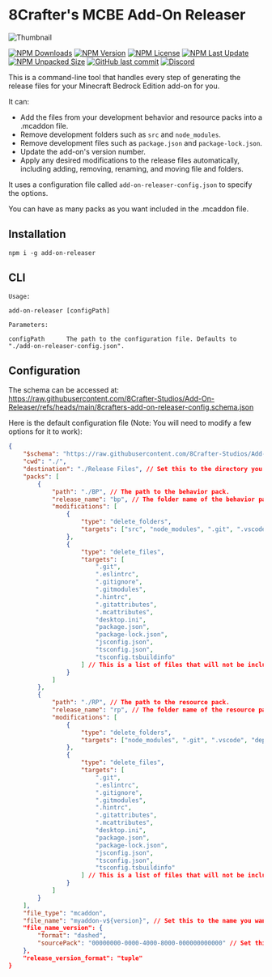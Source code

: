 # 8Crafter's MCBE Add-On Releaser

![Thumbnail](./assets/thumbnail.png)

[![NPM Downloads](https://img.shields.io/npm/d18m/add-on-releaser)](https://npmjs.com/package/add-on-releaser)
[![NPM Version](https://img.shields.io/npm/v/add-on-releaser)](https://npmjs.com/package/add-on-releaser)
[![NPM License](https://img.shields.io/npm/l/add-on-releaser)](https://npmjs.com/package/add-on-releaser)
[![NPM Last Update](https://img.shields.io/npm/last-update/add-on-releaser)](https://npmjs.com/package/add-on-releaser)
[![NPM Unpacked Size](https://img.shields.io/npm/unpacked-size/add-on-releaser)](https://npmjs.com/package/add-on-releaser)
[![GitHub last commit](https://img.shields.io/github/last-commit/8Crafter-Studios/add-on-releaser)](https://github.com/8Crafter-Studios/add-on-releaser/commits/main)
[![Discord](https://img.shields.io/discord/1213197616570048512?logo=discord&label=discord&link=https%3A%2F%2Fdiscord.gg%2FjrCTeHGuhx)](https://discord.gg/jrCTeHGuhx)

This is a command-line tool that handles every step of generating the release files for your Minecraft Bedrock Edition add-on for you.

It can:

-   Add the files from your development behavior and resource packs into a .mcaddon file.
-   Remove development folders such as `src` and `node_modules`.
-   Remove development files such as `package.json` and `package-lock.json`.
-   Update the add-on's version number.
-   Apply any desired modifications to the release files automatically, including adding, removing, renaming, and moving file and folders.

It uses a configuration file called `add-on-releaser-config.json` to specify the options.

You can have as many packs as you want included in the .mcaddon file.

## Installation

```
npm i -g add-on-releaser
```

## CLI

```
Usage:

add-on-releaser [configPath]

Parameters:

configPath      The path to the configuration file. Defaults to "./add-on-releaser-config.json".
```

## Configuration

The schema can be accessed at: https://raw.githubusercontent.com/8Crafter-Studios/Add-On-Releaser/refs/heads/main/8crafters-add-on-releaser-config.schema.json

Here is the default configuration file (Note: You will need to modify a few options for it to work):

```json
{
    "$schema": "https://raw.githubusercontent.com/8Crafter-Studios/Add-On-Releaser/refs/heads/main/8crafters-add-on-releaser-config.schema.json",
    "cwd": "./",
    "destination": "./Release Files", // Set this to the directory you want the generated .mcaddon file to be placed in.
    "packs": [
        {
            "path": "./BP", // The path to the behavior pack.
            "release_name": "bp", // The folder name of the behavior pack in the .mcaddon file.
            "modifications": [
                {
                    "type": "delete_folders",
                    "targets": ["src", "node_modules", ".git", ".vscode", "deprecated"] // This is a list of folders that will not be included in the release files.
                },
                {
                    "type": "delete_files",
                    "targets": [
                        ".git",
                        ".eslintrc",
                        ".gitignore",
                        ".gitmodules",
                        ".hintrc",
                        ".gitattributes",
                        ".mcattributes",
                        "desktop.ini",
                        "package.json",
                        "package-lock.json",
                        "jsconfig.json",
                        "tsconfig.json",
                        "tsconfig.tsbuildinfo"
                    ] // This is a list of files that will not be included in the release files.
                }
            ]
        },
        {
            "path": "./RP", // The path to the resource pack.
            "release_name": "rp", // The folder name of the resource pack in the .mcaddon file.
            "modifications": [
                {
                    "type": "delete_folders",
                    "targets": ["node_modules", ".git", ".vscode", "deprecated", "blockbench_models"] // This is a list of folders that will not be included in the release files.
                },
                {
                    "type": "delete_files",
                    "targets": [
                        ".git",
                        ".eslintrc",
                        ".gitignore",
                        ".gitmodules",
                        ".hintrc",
                        ".gitattributes",
                        ".mcattributes",
                        "desktop.ini",
                        "package.json",
                        "package-lock.json",
                        "jsconfig.json",
                        "tsconfig.json",
                        "tsconfig.tsbuildinfo"
                    ] // This is a list of files that will not be included in the release files.
                }
            ]
        }
    ],
    "file_type": "mcaddon",
    "file_name": "myaddon-v${version}", // Set this to the name you want the .mcaddon file to have, ${version} will be replaced with the version of the pack.
    "file_name_version": {
        "format": "dashed",
        "sourcePack": "00000000-0000-4000-8000-000000000000" // Set this to the UUID of the pack you want to get the version number from.
    },
    "release_version_format": "tuple"
}
```
